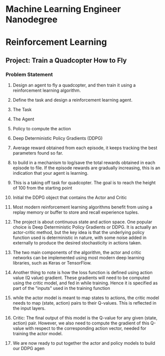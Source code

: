 # Machine Learning Engineer Nanodegree
# Reinforcement Learning
## Project: Train a Quadcopter How to Fly

### Problem Statement
1. Design an agent to fly a quadcopter, and then train it using a reinforcement learning algorithm.
2. Define the task and design a reinforcement learning agent.
3. The Task
4. The Agent
5. Policy to compute the action
6. Deep Deterministic Policy Gradients (DDPG) 
7. Average reward obtained from each episode, it keeps tracking the best parameters found so far.  
8. to build in a mechanism to log/save the total rewards obtained in each episode to file. If the episode rewards are gradually increasing, this is an indication that your agent is learning.

9. This is a taking off task for quadcopter. The goal is to reach the height of 100 from the starting point
10. Initial the DDPG object that contains the Actor and Critic

11. Most modern reinforcement learning algorithms benefit from using a replay memory or buffer to store and recall experience tuples. 
12. The project is about continuous state and action space. One popular choice is Deep Deterministic Policy Gradients or DDPG. It is actually an actor-critic method, but the key idea is that the underlying policy function used is deterministic in nature, with some noise added in externally to produce the desired stochasticity in actions taken.
13. The two main components of the algorithm, the actor and critic networks can be implemented using most modern deep learning libraries, such as Keras or TensorFlow.
14. Another thing to note is how the loss function is defined using action value (Q value) gradient. These gradients will need to be computed using the critic model, and fed in while training. Hence it is specified as part of the "inputs" used in the training function
15.  while the actor model is meant to map states to actions, the critic model needs to map (state, action) pairs to their Q-values. This is reflected in the input layers.
16. Critic: The final output of this model is the Q-value for any given (state, action) pair. However, we also need to compute the gradient of this Q-value with respect to the corresponding action vector, needed for training the actor model. 
17. We are now ready to put together the actor and policy models to build our DDPG agen

